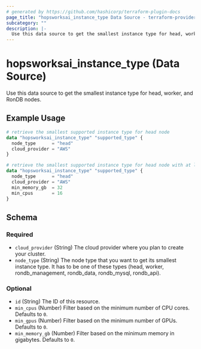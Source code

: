 ```yaml
---
# generated by https://github.com/hashicorp/terraform-plugin-docs
page_title: "hopsworksai_instance_type Data Source - terraform-provider-hopsworksai"
subcategory: ""
description: |-
  Use this data source to get the smallest instance type for head, worker, and RonDB nodes.
---
```


# hopsworksai_instance_type (Data Source)

Use this data source to get the smallest instance type for head, worker, and RonDB nodes.

## Example Usage

```terraform
# retrieve the smallest supported instance type for head node
data "hopsworksai_instance_type" "supported_type" {
  node_type      = "head"
  cloud_provider = "AWS"
}

# retrieve the smallest supported instance type for head node with at least 32 GB memory and 16 vCPUs
data "hopsworksai_instance_type" "supported_type" {
  node_type      = "head"
  cloud_provider = "AWS"
  min_memory_gb  = 32
  min_cpus       = 16
}
```

<!-- schema generated by tfplugindocs -->
## Schema

### Required

- `cloud_provider` (String) The cloud provider where you plan to create your cluster.
- `node_type` (String) The node type that you want to get its smallest instance type. It has to be one of these types (head, worker, rondb_management, rondb_data, rondb_mysql, rondb_api).

### Optional

- `id` (String) The ID of this resource.
- `min_cpus` (Number) Filter based on the minimum number of CPU cores. Defaults to `0`.
- `min_gpus` (Number) Filter based on the minimum number of GPUs. Defaults to `0`.
- `min_memory_gb` (Number) Filter based on the minimum memory in gigabytes. Defaults to `0`.


